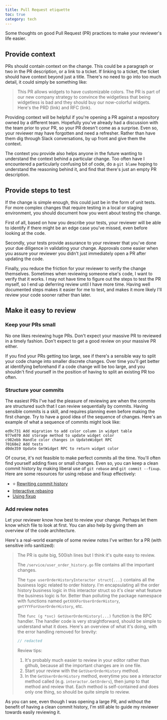 ```yaml
---
title: Pull Request etiquette
toc: true
category: tech
---
```


Some thoughts on good Pull Request (PR) practices to make your reviewer's life
easier.

## Provide context

PRs should contain context on the change. This could be a paragraph or two in
the PR description, or a link to a ticket. If linking to a ticket, the ticket
should have context beyond just a title. There's no need to go into too much
detail, it could simply be something like:

> This PR allows widgets to have customizable colors. The PR is part of our new
> company strategy to convince the widgetless that being widgetless is bad and
> they should buy our now-colorful widgets. Here's the PRD (link) and RFC
> (link).

Providing context will be helpful if you're opening a PR against a repository
owned by a different team. Hopefully you've already had a discussion with the
team prior to your PR, so your PR doesn't come as a surprise. Even so, your
reviewer may have forgotten and need a refresher. Rather than have them dig
through Slack conversations, by up front and give them the context.

The context you provide also helps anyone in the future wanting to understand
the context behind a particular change. Too often have I encountered a
particularly confusing bit of code, do a `git blame` hoping to understand the
reasoning behind it, and find that there's just an empty PR description.

## Provide steps to test

If the change is simple enough, this could just be in the form of unit tests.
For more complex changes that require testing in a local or staging
environment, you should document how you went about testing the change.

First of all, based on how you describe your tests, your reviewer will be able
to identify if there might be an edge case you've missed, even before looking
at the code.

Secondly, your tests provide assurance to your reviewer that you've done your
due diligence in validating your change. Approvals come easier when you assure
your reviewer you didn't just immediately open a PR after updating the code.

Finally, you reduce the friction for your reviewer to verify the change
themselves. Sometimes when reviewing someone else's code, I want to verify that
it works. I may not have time to figure out the steps to test the PR myself, so
I end up deferring review until I have more time. Having well documented steps
makes it easier for me to test, and makes it more likely I'll review your code
sooner rather than later.

## Make it easy to review

### Keep your PRs small

No one likes reviewing huge PRs. Don't expect your massive PR to reviewed in a
timely fashion. Don't expect to get a good review on your massive PR either.

If you find your PRs getting too large, see if there's a sensible way to split
your code change into smaller discrete changes. Over time you'll get better at
identifying beforehand if a code change will be too large, and you shouldn't
find yourself in the position of having to split an existing PR too often.

### Structure your commits

The easiest PRs I've had the pleasure of reviewing are when the commits are
structured such that I can review sequentially by commits. Having sensible
commits is a skill, and requires planning even before making the first change.
Try to have a good idea of the sequence of changes. Here's an example of what a
sequence of commits might look like:

```
ed9c731 Add migration to add color column in widget table
977e070 Add storage method to update widget color
c982ebb Handle color changes in UpdateWidget RPC
70168e2 Add tests
d0de359 Update GetWidget RPC to return widget color
```

Of course, it's not feasible to make perfect commits all the time. You'll often
find yourself adding fixes or small changes. Even so, you can keep a clean
commit history by making liberal use of `git rebase` and `git commit --fixup`.
Here are some resources for using rebase and fixup effectively:

- :star: [Rewriting commit history](https://git-scm.com/book/en/v2/Git-Tools-Rewriting-History)
- [Interactive rebasing](https://git-scm.com/book/en/v2/Git-Tools-Rewriting-History#_changing_multiple)
- [Using fixup](https://fle.github.io/git-tip-keep-your-branch-clean-with-fixup-and-autosquash.html)

### Add review notes

Let your reviewer know how best to review your change. Perhaps let them know
which file to look at first. You can also help by giving them an overview of
the code architecture.

Here's a real-world example of some review notes I've written for a PR (with
sensitive info sanitized):

> The PR is quite big, 500ish lines but I think it's quite easy to review.
>
> The `/service/user_order_history.go` file contains all the important changes.
>
> The `type userOrderHistoryInteractor struct{...}` contains all the business
> logic related to order history. I'm encapsulating all the order history
> business logic in this interactor struct so it's clear what feature the
> business logic is for. Better than polluting the package namespace with
> functions named `getXXXForUserOrderHistory`, `getYYYForUserOrderHistory`,
> etc.
>
> The `func (g *svc) GetUserOrderHistory(...)` function is the RPC
> handler. The handler code is very straightforward, should be simple to
> understand what it does. Here's an overview of what it's doing, with the
> error handling removed for brevity:
>
> ```go
> // redacted
> ```
>
> Review tips:
>
> 1. It's probably much easier to review in your editor rather than github,
>    because all the important changes are in one file.
> 2. Start your review with the `GetUserOrderHistory` method.
> 3. In the `GetUserOrderHistory` method, everytime you see a interactor method
>    called (e.g. `interactor.GetOrders`), then jump to that method and review
>    that. Each method is self-contained and does only one thing, so should be
>    quite simple to review.

As you can see, even though I was opening a large PR, and without the benefit
of having a clean commit history, I'm still able to guide my reviewer towards
easily reviewing it.
